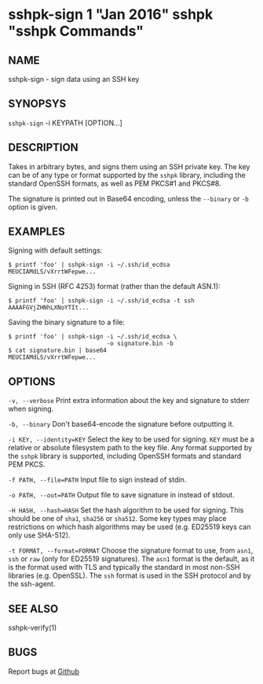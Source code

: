 sshpk-sign 1 "Jan 2016" sshpk "sshpk Commands"
==============================================

NAME
----

sshpk-sign - sign data using an SSH key

SYNOPSYS
--------

`sshpk-sign` -i KEYPATH [OPTION...]

DESCRIPTION
-----------

Takes in arbitrary bytes, and signs them using an SSH private key. The key can
be of any type or format supported by the `sshpk` library, including the
standard OpenSSH formats, as well as PEM PKCS#1 and PKCS#8.

The signature is printed out in Base64 encoding, unless the `--binary` or `-b`
option is given.

EXAMPLES
--------

Signing with default settings:

    $ printf 'foo' | sshpk-sign -i ~/.ssh/id_ecdsa
    MEUCIAMdLS/vXrrtWFepwe...

Signing in SSH (RFC 4253) format (rather than the default ASN.1):

    $ printf 'foo' | sshpk-sign -i ~/.ssh/id_ecdsa -t ssh
    AAAAFGVjZHNhLXNoYTIt...

Saving the binary signature to a file:

    $ printf 'foo' | sshpk-sign -i ~/.ssh/id_ecdsa \
                                -o signature.bin -b
    $ cat signature.bin | base64
    MEUCIAMdLS/vXrrtWFepwe...

OPTIONS
-------
`-v, --verbose`
  Print extra information about the key and signature to stderr when signing.

`-b, --binary`
  Don't base64-encode the signature before outputting it.

`-i KEY, --identity=KEY`
  Select the key to be used for signing. `KEY` must be a relative or absolute
  filesystem path to the key file. Any format supported by the `sshpk` library
  is supported, including OpenSSH formats and standard PEM PKCS.

`-f PATH, --file=PATH`
  Input file to sign instead of stdin.

`-o PATH, --out=PATH`
  Output file to save signature in instead of stdout.

`-H HASH, --hash=HASH`
  Set the hash algorithm to be used for signing. This should be one of `sha1`,
  `sha256` or `sha512`. Some key types may place restrictions on which hash
  algorithms may be used (e.g. ED25519 keys can only use SHA-512).

`-t FORMAT, --format=FORMAT`
  Choose the signature format to use, from `asn1`, `ssh` or `raw` (only for
  ED25519 signatures). The `asn1` format is the default, as it is the format
  used with TLS and typically the standard in most non-SSH libraries (e.g.
  OpenSSL). The `ssh` format is used in the SSH protocol and by the ssh-agent.

SEE ALSO
--------

sshpk-verify(1)

BUGS
----

Report bugs at [Github](https://github.com/arekinath/node-sshpk/issues)
